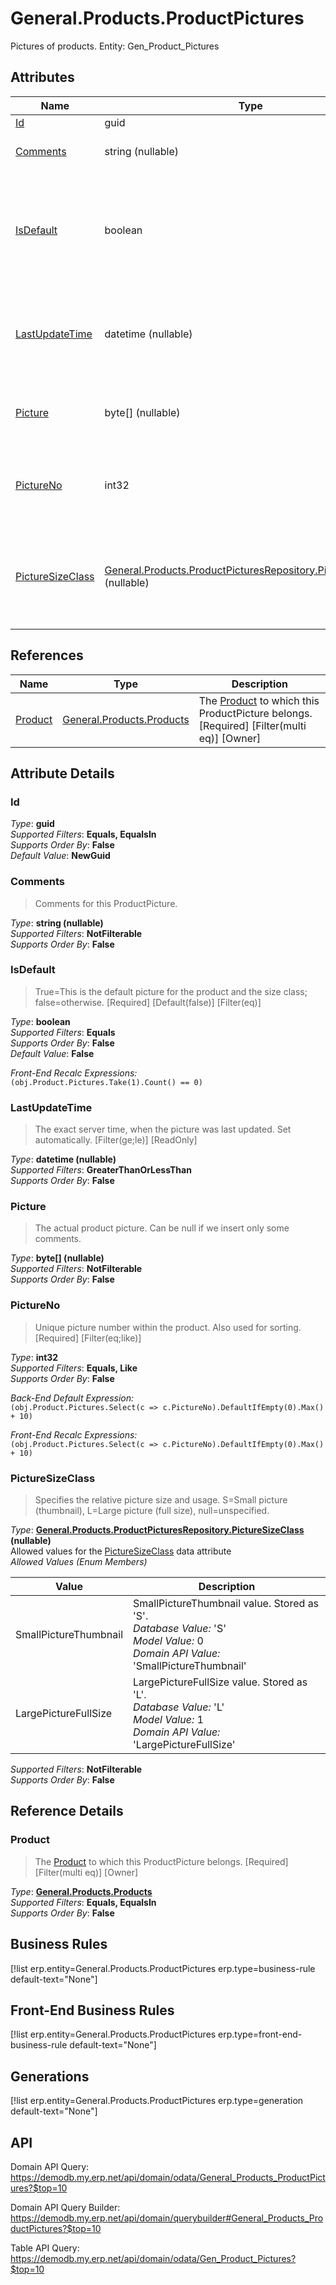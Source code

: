 # General.Products.ProductPictures

Pictures of products. Entity: Gen_Product_Pictures

## Attributes

| Name | Type | Description |
| ---- | ---- | --- |
| [Id](General.Products.ProductPictures.md#Id) | guid |  
| [Comments](General.Products.ProductPictures.md#Comments) | string (nullable) | Comments for this ProductPicture. 
| [IsDefault](General.Products.ProductPictures.md#IsDefault) | boolean | True=This is the default picture for the product and the size class; false=otherwise. [Required] [Default(false)] [Filter(eq)] 
| [LastUpdateTime](General.Products.ProductPictures.md#LastUpdateTime) | datetime (nullable) | The exact server time, when the picture was last updated. Set automatically. [Filter(ge;le)] [ReadOnly] 
| [Picture](General.Products.ProductPictures.md#Picture) | byte[] (nullable) | The actual product picture. Can be null if we insert only some comments. 
| [PictureNo](General.Products.ProductPictures.md#PictureNo) | int32 | Unique picture number within the product. Also used for sorting. [Required] [Filter(eq;like)] 
| [PictureSizeClass](General.Products.ProductPictures.md#PictureSizeClass) | [General.Products.ProductPicturesRepository.PictureSizeClass](General.Products.ProductPictures.md#PictureSizeClass) (nullable) | Specifies the relative picture size and usage. S=Small picture (thumbnail), L=Large picture (full size), null=unspecified. 

## References

| Name | Type | Description |
| ---- | ---- | --- |
| [Product](General.Products.ProductPictures.md#Product) | [General.Products.Products](General.Products.Products.md) | The [Product](General.Products.ProductPictures.md#Product) to which this ProductPicture belongs. [Required] [Filter(multi eq)] [Owner] |


## Attribute Details

### Id

_Type_: **guid**  
_Supported Filters_: **Equals, EqualsIn**  
_Supports Order By_: **False**  
_Default Value_: **NewGuid**  

### Comments

> Comments for this ProductPicture.

_Type_: **string (nullable)**  
_Supported Filters_: **NotFilterable**  
_Supports Order By_: **False**  

### IsDefault

> True=This is the default picture for the product and the size class; false=otherwise. [Required] [Default(false)] [Filter(eq)]

_Type_: **boolean**  
_Supported Filters_: **Equals**  
_Supports Order By_: **False**  
_Default Value_: **False**  

_Front-End Recalc Expressions:_  
`(obj.Product.Pictures.Take(1).Count() == 0)`
### LastUpdateTime

> The exact server time, when the picture was last updated. Set automatically. [Filter(ge;le)] [ReadOnly]

_Type_: **datetime (nullable)**  
_Supported Filters_: **GreaterThanOrLessThan**  
_Supports Order By_: **False**  

### Picture

> The actual product picture. Can be null if we insert only some comments.

_Type_: **byte[] (nullable)**  
_Supported Filters_: **NotFilterable**  
_Supports Order By_: **False**  

### PictureNo

> Unique picture number within the product. Also used for sorting. [Required] [Filter(eq;like)]

_Type_: **int32**  
_Supported Filters_: **Equals, Like**  
_Supports Order By_: **False**  

_Back-End Default Expression:_  
`(obj.Product.Pictures.Select(c => c.PictureNo).DefaultIfEmpty(0).Max() + 10)`

_Front-End Recalc Expressions:_  
`(obj.Product.Pictures.Select(c => c.PictureNo).DefaultIfEmpty(0).Max() + 10)`
### PictureSizeClass

> Specifies the relative picture size and usage. S=Small picture (thumbnail), L=Large picture (full size), null=unspecified.

_Type_: **[General.Products.ProductPicturesRepository.PictureSizeClass](General.Products.ProductPictures.md#PictureSizeClass) (nullable)**  
Allowed values for the [PictureSizeClass](General.Products.ProductPictures.md#PictureSizeClass) data attribute  
_Allowed Values (Enum Members)_  

| Value | Description |
| ---- | --- |
| SmallPictureThumbnail | SmallPictureThumbnail value. Stored as 'S'. <br /> _Database Value:_ 'S' <br /> _Model Value:_ 0 <br /> _Domain API Value:_ 'SmallPictureThumbnail' |
| LargePictureFullSize | LargePictureFullSize value. Stored as 'L'. <br /> _Database Value:_ 'L' <br /> _Model Value:_ 1 <br /> _Domain API Value:_ 'LargePictureFullSize' |

_Supported Filters_: **NotFilterable**  
_Supports Order By_: **False**  


## Reference Details

### Product

> The [Product](General.Products.ProductPictures.md#Product) to which this ProductPicture belongs. [Required] [Filter(multi eq)] [Owner]

_Type_: **[General.Products.Products](General.Products.Products.md)**  
_Supported Filters_: **Equals, EqualsIn**  
_Supports Order By_: **False**  



## Business Rules

[!list erp.entity=General.Products.ProductPictures erp.type=business-rule default-text="None"]

## Front-End Business Rules

[!list erp.entity=General.Products.ProductPictures erp.type=front-end-business-rule default-text="None"]

## Generations

[!list erp.entity=General.Products.ProductPictures erp.type=generation default-text="None"]

## API

Domain API Query:
<https://demodb.my.erp.net/api/domain/odata/General_Products_ProductPictures?$top=10>

Domain API Query Builder:
<https://demodb.my.erp.net/api/domain/querybuilder#General_Products_ProductPictures?$top=10>

Table API Query:
<https://demodb.my.erp.net/api/domain/odata/Gen_Product_Pictures?$top=10>

